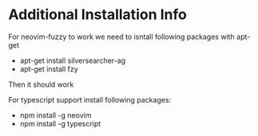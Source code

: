 # Additional Installation Info 

For neovim-fuzzy to work we need to isntall following packages with apt-get
- apt-get install silversearcher-ag
- apt-get install fzy

Then it should work

For typescript support install following packages:
- npm install -g neovim
- npm install -g typescript
